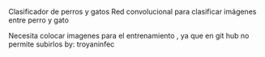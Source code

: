 Clasificador de perros y gatos
Red convolucional para clasificar imágenes entre perro y gato 

Necesita colocar imagenes para el entrenamiento , ya que en git hub no permite subirlos
by: troyaninfec
